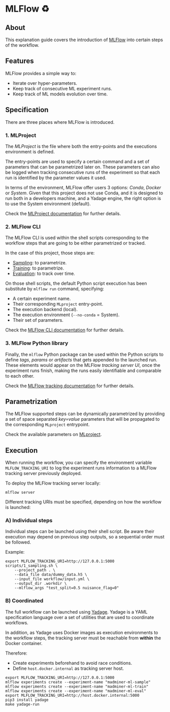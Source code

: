# MLFlow ♻️


## About
This explanation guide covers the introduction of [MLFlow][mlflow-website] into
certain steps of the workflow.


## Features
MLFlow provides a simple way to:

- Iterate over hyper-parameters.
- Keep track of consecutive ML experiment runs.
- Keep track of ML models evolution over time.


## Specification
There are three places where MLFlow is introduced.


### 1. MLProject
The _MLProject_ is the file where both the entry-points and the executions environment is defined.

The entry-points are used to specify a certain command and a set of parameters that can be 
parametrized later on. These parameters can also be logged when tracking consecutive runs of
the experiment so that each run is identified by the parameter values it used.

In terms of the environment, MLFlow offer users 3 options: _Conda_, _Docker_ or _System_.
Given that this project does not use Conda, and it is designed to run both in a developers machine,
and a Yadage engine, the right option is to use the System environment (default).

Check the [MLProject documentation][mlproject-docs] for further details.


### 2. MLFlow CLI
The MLFlow CLI is used within the shell scripts corresponding to the workflow steps that
are going to be either parametrized or tracked.

In the case of this project, those steps are:
- [Sampling][script-sample]: to parametrize.
- [Training][script-train]: to parametrize.
- [Evaluation][script-eval]: to track over time.

On those shell scripts, the default Python script execution has been substitute by
`mlflow run` command, specifying:

- A certain experiment name.
- Their corresponding `MLproject` entry-point.
- The execution backend (local).
- The execution environment (`--no-conda` = System).
- Their set of parameters.

Check the [MLFlow CLI documentation][mlflow-cli-docs] for further details.


### 3. MLFlow Python library
Finally, the `mlflow` Python package can be used within the Python scripts to define
_tags_, _params_ or _artifacts_ that gets appended to the launched run. These elements
would appear on the MLFlow _tracking server UI_, once the experiment runs finish,
making the runs easily identifiable and comparable to each other.

Check the [MLFlow tracking documentation][mlflow-track-docs] for further details.


## Parametrization
The MLFlow supported steps can be dynamically parametrized by providing a set of
space separated _key=value_ parameters that will be propagated to the corresponding
`MLproject` entrypoint.

Check the available parameters on [MLproject][mlproject].


## Execution
When running the workflow, you can specify the environment variable `MLFLOW_TRACKING_URI`
to log the experiment runs information to a MLFlow tracking server previously deployed.

To deploy the MLFlow tracking server locally:
```shell script
mlflow server
```

Different tracking URIs must be specified, depending on how the workflow is launched:

### A) Individual steps
Individual steps can be launched using their shell script. Be aware their execution may depend on 
previous step outputs, so a sequential order must be followed.

Example:
```shell script
export MLFLOW_TRACKING_URI=http://127.0.0.1:5000
scripts/1_sampling.sh \
    --project_path . \
    --data_file data/dummy_data.h5 \
    --input_file workflow/input.yml \
    --output_dir .workdir \
    --mlflow_args "test_split=0.5 nuisance_flag=0"
```

### B) Coordinated
The full workflow can be launched using [Yadage][yadage-repo]. Yadage is a YAML specification language
over a set of utilities that are used to coordinate workflows.

In addition, as Yadage uses Docker images as execution environments to the workflow steps,
the tracking server must be reachable from **within** the Docker container.

Therefore:
- Create experiments beforehand to avoid race conditions.
- Define `host.docker.internal` as tracking server host.

```shell script
export MLFLOW_TRACKING_URI=http://127.0.0.1:5000
mlflow experiments create --experiment-name "madminer-ml-sample"
mlflow experiments create --experiment-name "madminer-ml-train"
mlflow experiments create --experiment-name "madminer-ml-eval"
export MLFLOW_TRACKING_URI=http://host.docker.internal:5000
pip3 install yadage
make yadage-run
```


[mlflow-website]: https://mlflow.org/
[mlproject]: MLproject
[mlflow-cli-docs]: https://www.mlflow.org/docs/latest/cli.html
[mlflow-track-docs]: https://mlflow.org/docs/latest/tracking.html
[mlproject-docs]: https://www.mlflow.org/docs/latest/projects.html
[script-sample]: scripts/1_sampling.sh
[script-train]: scripts/2_training.sh
[script-eval]: scripts/3_evaluation.sh
[yadage-repo]: https://github.com/yadage/yadage
